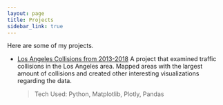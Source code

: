 ```yaml
---
layout: page
title: Projects
sidebar_link: true
---
```


Here are some of my projects.

- [Los Angeles Collisions from 2013-2018](https://thomasdoan.github.io/exports/Collisions.html) 
    A project that examined traffic collisions in the Los Angeles area. Mapped areas with the largest amount of collisions and created other interesting visualizations regarding the data. 
    > Tech Used: Python, Matplotlib, Plotly, Pandas

